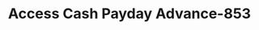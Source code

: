 ---
f_zip-code: 98501
f_state-code: WA
title: Access Cash Payday Advance-853
f_phone: 360-493-0563
f_city-only: Olympia
f_address: Olympia Olympia
f_location-unique-id: '853'
slug: access-cash-payday-advance-853
updated-on: '2024-05-30T13:46:58.046Z'
created-on: '2024-05-30T13:36:59.803Z'
published-on: '2024-05-30T13:54:32.469Z'
f_city-state: cms/city/olympia-wa.md
f_company: cms/company/access-cash-payday-advance.md
f_state: cms/state/washington.md
layout: '[payday-loan].html'
tags: payday-loan
---